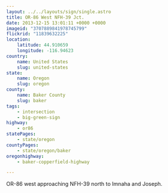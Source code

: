 ```yaml
---
layout: ../../layouts/sign/single.astro
title: OR-86 West NFH-39 Jct.
date: 2013-12-15 13:01:11 +0000 +0000
imageid: "3707889841978745799"
flickrid: "11839632225"
location:
    latitude: 44.910659
    longitude: -116.94623
country:
    name: United States
    slug: united-states
state:
    name: Oregon
    slug: oregon
county:
    name: Baker County
    slug: baker
tags:
    - intersection
    - big-green-sign
highway:
    - or86
statePages:
    - state/oregon
countyPages:
    - state/oregon/baker
oregonhighway:
    - baker-copperfield-highway

---
```

OR-86 west approaching NFH-39 north to Imnaha and Joseph.
